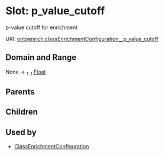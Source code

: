 
# Slot: p_value_cutoff


p-value cutoff for enrichment

URI: [ontoenrich:classEnrichmentConfiguration__p_value_cutoff](https://w3id.org/oak/class-enrichment/classEnrichmentConfiguration__p_value_cutoff)


## Domain and Range

None &#8594;  <sub>1..1</sub> [Float](types/Float.md)

## Parents


## Children


## Used by

 * [ClassEnrichmentConfiguration](ClassEnrichmentConfiguration.md)
